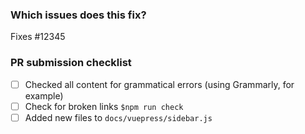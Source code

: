 ### Which issues does this fix?
Fixes #12345

### PR submission checklist
- [ ] Checked all content for grammatical errors (using Grammarly, for example)
- [ ] Check for broken links `$npm run check`
- [ ] Added new files to `docs/vuepress/sidebar.js`

